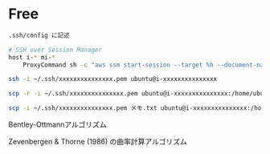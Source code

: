# Free

``` bash
.ssh/config に記述

# SSH over Session Manager
host i-* mi-*
    ProxyCommand sh -c "aws ssm start-session --target %h --document-name AWS-StartSSHSession --parameters 'portNumber=%p'"
```

``` bash
ssh -i ~/.ssh/xxxxxxxxxxxxxxx.pem ubuntu@i-xxxxxxxxxxxxxxx

scp -r -i ~/.ssh/xxxxxxxxxxxxxxx.pem ubuntu@i-xxxxxxxxxxxxxxx:/home/ubuntu/xxx/xxxx/logs ./

scp -i ~/.ssh/xxxxxxxxxxxxxxx.pem メモ.txt ubuntu@i-xxxxxxxxxxxxxxx:/home/ubuntu

```

Bentley-Ottmannアルゴリズム

Zevenbergen & Thorne (1986) の曲率計算アルゴリズム
